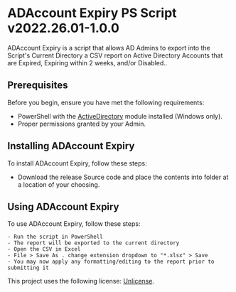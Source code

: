 # ADAccount Expiry PS Script v2022.26.01-1.0.0

ADAccount Expiry is a script that allows AD Admins to export into the Script's Current Directory a CSV report on Active Directory Accounts that are Expired, Expiring within 2 weeks, and/or Disabled..

## Prerequisites

Before you begin, ensure you have met the following requirements:
* PowerShell with the [ActiveDirectory](https://docs.microsoft.com/en-us/powershell/module/activedirectory/?view=windowsserver2022-ps) module installed (Windows only).
* Proper permissions granted by your Admin.

## Installing ADAccount Expiry

To install ADAccount Expiry, follow these steps:

* Download the release Source code and place the contents into folder at a location of your choosing.

## Using ADAccount Expiry

To use ADAccount Expiry, follow these steps:

```
- Run the script in PowerShell
- The report will be exported to the current directory
- Open the CSV in Excel
- File > Save As . change extension dropdown to "*.xlsx" > Save
- You may now apply any formatting/editing to the report prior to submitting it
```

This project uses the following license: [Unlicense](https://unlicense.org).
